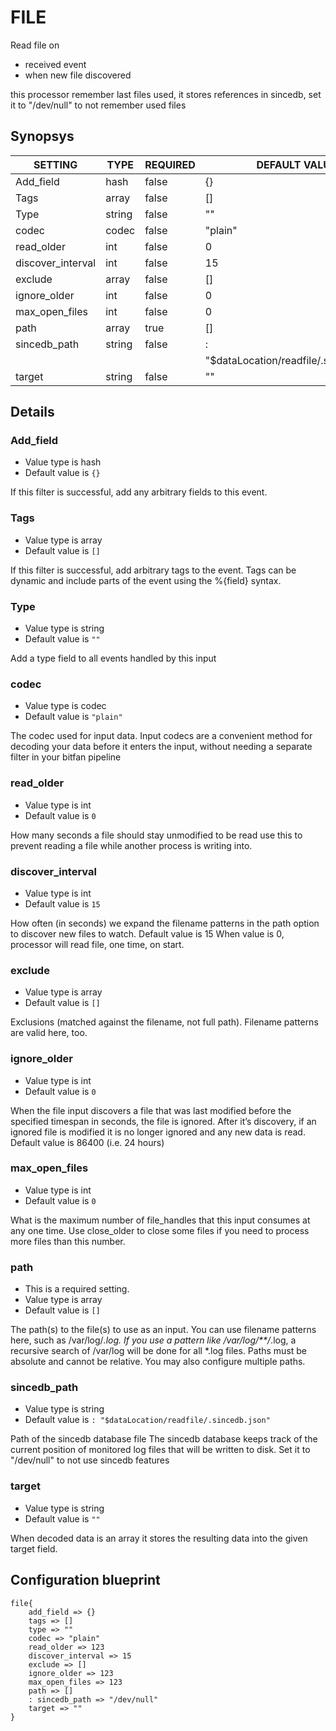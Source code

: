# FILE
Read file on

* received event
* when new file discovered

this processor remember last files used, it stores references in sincedb, set it to "/dev/null" to not remember used files

## Synopsys


|      SETTING      |  TYPE  | REQUIRED |             DEFAULT VALUE              |
|-------------------|--------|----------|----------------------------------------|
| Add_field         | hash   | false    | {}                                     |
| Tags              | array  | false    | []                                     |
| Type              | string | false    | ""                                     |
| codec             | codec  | false    | "plain"                                |
| read_older        | int    | false    |                                      0 |
| discover_interval | int    | false    |                                     15 |
| exclude           | array  | false    | []                                     |
| ignore_older      | int    | false    |                                      0 |
| max_open_files    | int    | false    |                                      0 |
| path              | array  | true     | []                                     |
| sincedb_path      | string | false    | :                                      |
|                   |        |          | "$dataLocation/readfile/.sincedb.json" |
| target            | string | false    | ""                                     |


## Details

### Add_field
* Value type is hash
* Default value is `{}`

If this filter is successful, add any arbitrary fields to this event.

### Tags
* Value type is array
* Default value is `[]`

If this filter is successful, add arbitrary tags to the event. Tags can be dynamic
and include parts of the event using the %{field} syntax.

### Type
* Value type is string
* Default value is `""`

Add a type field to all events handled by this input

### codec
* Value type is codec
* Default value is `"plain"`

The codec used for input data. Input codecs are a convenient method for decoding
your data before it enters the input, without needing a separate filter in your bitfan pipeline

### read_older
* Value type is int
* Default value is `0`

How many seconds a file should stay unmodified to be read
use this to prevent reading a file while another process is writing into.

### discover_interval
* Value type is int
* Default value is `15`

How often (in seconds) we expand the filename patterns in the path option
to discover new files to watch. Default value is 15
When value is 0, processor will read file, one time, on start.

### exclude
* Value type is array
* Default value is `[]`

Exclusions (matched against the filename, not full path).
Filename patterns are valid here, too.

### ignore_older
* Value type is int
* Default value is `0`

When the file input discovers a file that was last modified before the
specified timespan in seconds, the file is ignored.
After it’s discovery, if an ignored file is modified it is no longer ignored
and any new data is read.
Default value is 86400 (i.e. 24 hours)

### max_open_files
* Value type is int
* Default value is `0`

What is the maximum number of file_handles that this input consumes at any one time.
Use close_older to close some files if you need to process more files than this number.

### path
* This is a required setting.
* Value type is array
* Default value is `[]`

The path(s) to the file(s) to use as an input.
You can use filename patterns here, such as /var/log/*.log.
If you use a pattern like /var/log/**/*.log, a recursive search of /var/log
will be done for all *.log files.
Paths must be absolute and cannot be relative.
You may also configure multiple paths.

### sincedb_path
* Value type is string
* Default value is `: "$dataLocation/readfile/.sincedb.json"`

Path of the sincedb database file
The sincedb database keeps track of the current position of monitored
log files that will be written to disk.
Set it to "/dev/null" to not use sincedb features

### target
* Value type is string
* Default value is `""`

When decoded data is an array it stores the resulting data into the given target field.



## Configuration blueprint

```
file{
	add_field => {}
	tags => []
	type => ""
	codec => "plain"
	read_older => 123
	discover_interval => 15
	exclude => []
	ignore_older => 123
	max_open_files => 123
	path => []
	: sincedb_path => "/dev/null"
	target => ""
}
```
